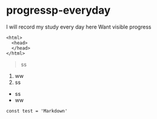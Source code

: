 # progressp-everyday
I will record my study every day here
Want visible progress

    <html>
      <head>
      </head>
    </html>
    
> ss
    
1. ww
2. ss
    
- ss
- ww

```
const test = 'Markdown'
```
